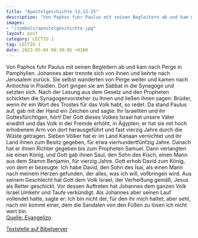 ```yaml
---
title: "Apostelgeschichte 13,13-25"
description: "Von Paphos fuhr Paulus mit seinen Begleitern ab und kam nach Perge in Pamphylien. Johannes aber trennte sich von ihnen und kehrte nach Jerusalem zurück. Sie selbst wanderten von Perge weiter und kamen nach Antiochia in Pisidien. Dort gingen sie am Sabbat in die Synagoge und setzt...."
images:
- "/symbols/apostelgeschichte.jpg"
layout: post
category: LECTIO 1
tag: LECTIO 1
date: 2023-05-04 06:30:05 +0100
---
```

Von Paphos fuhr Paulus mit seinen Begleitern ab und kam nach Perge in Pamphylien. Johannes aber trennte sich von ihnen und kehrte nach Jerusalem zurück.
Sie selbst wanderten von Perge weiter und kamen nach Antiochia in Pisidien. Dort gingen sie am Sabbat in die Synagoge und setzten sich.<!--more-->
Nach der Lesung aus dem Gesetz und den Propheten schickten die Synagogenvorsteher zu ihnen und ließen ihnen sagen: Brüder, wenn ihr ein Wort des Trostes für das Volk habt, so redet.
Da stand Paulus auf, gab mit der Hand ein Zeichen und sagte: Ihr Israeliten und ihr Gottesfürchtigen, hört!
Der Gott dieses Volkes Israel hat unsere Väter erwählt und das Volk in der Fremde erhöht, in Ägypten; er hat sie mit hoch erhobenem Arm von dort herausgeführt
und fast vierzig Jahre durch die Wüste getragen.
Sieben Völker hat er im Land Kanaan vernichtet und ihr Land ihnen zum Besitz gegeben,
für etwa vierhundertfünfzig Jahre. Danach hat er ihnen Richter gegeben bis zum Propheten Samuel.
Dann verlangten sie einen König, und Gott gab ihnen Saul, den Sohn des Kisch, einen Mann aus dem Stamm Benjamin, für vierzig Jahre.
Gott erhob David zum König, von dem er bezeugte: Ich habe David, den Sohn des Ísai, als einen Mann nach meinem Herzen gefunden, der alles, was ich will, vollbringen wird.
Aus seinem Geschlecht hat Gott dem Volk Israel, der Verheißung gemäß, Jesus als Retter geschickt.
Vor dessen Auftreten hat Johannes dem ganzen Volk Israel Umkehr und Taufe verkündigt.
Als Johannes aber seinen Lauf vollendet hatte, sagte er: Ich bin nicht der, für den ihr mich haltet; aber seht, nach mir kommt einer, dem die Sandalen von den Füßen zu lösen ich nicht wert bin.<br>
[Quelle: Evangelizo](https://evangeliumtagfuertag.org/DE/gospel)

[Textstelle auf Bibelserver](https://www.bibleserver.com/EU/Apostelgeschichte13,13-25)
